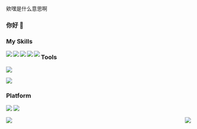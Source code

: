 欸嘿是什么意思啊 

### 你好 👋




### My Skills
[<img align="left" src="https://badgen.net/badge/icon/github?icon=github&label" />](https://badgen.net/badge/icon/github?icon=github&label)

[<img align="left" src="https://badgen.net/badge/icon/typescript?icon=typescript&label" />](https://badgen.net/badge/icon/typescript?icon=typescript&label) [<img align="left" src="https://badgen.net/badge/icon/npm?icon=npm&label" />](https://badgen.net/badge/icon/npm?icon=npm&label)

[<img align="left" src="https://badgen.net/badge/icon/java?icon=java&label" />](https://badgen.net/badge/icon/java?icon=java&label) [<img align="left" src="https://badgen.net/badge/icon/maven?icon=maven&label" />](https://badgen.net/badge/icon/maven?icon=maven&label)




### Tools

[<img src="https://badgen.net/badge/icon/docker?icon=docker&label"/>](https://badgen.net/badge/icon/docker?icon=docker&label) 

[<img src="https://badgen.net/badge/icon/git?icon=git&label"/>](https://badgen.net/badge/icon/git?icon=git&label)


### Platform
[<img src="https://img.shields.io/badge/Cloud-Azure-orange"/>]()
[<img src="https://img.shields.io/badge/Cloud-AWS-orange"/>]()


<img align="left" src="https://roadmap.sh/card/tall/66f3e323c45e253cb04a16b6?variant=light" /> <img align="right" src="https://github-readme-stats.vercel.app/api?username=NMSLSB-001&show_icons=true&icon_color=CE1D2D&text_color=718096&bg_color=ffffff&hide_title=true" />
